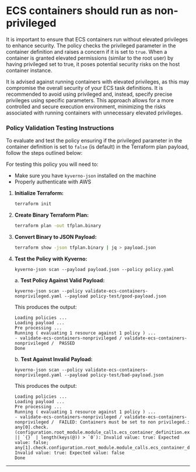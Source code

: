 # ECS containers should run as non-privileged

It is important to ensure that ECS containers run without elevated privileges to enhance security. The policy checks the privileged parameter in the container definition and raises a concern if it is set to `true`. When a container is granted elevated permissions (similar to the root user) by having privileged set to true, it poses potential security risks on the host container instance.

It is advised against running containers with elevated privileges, as this may compromise the overall security of your ECS task definitions. It is recommended to avoid using privileged and, instead, specify precise privileges using specific parameters. This approach allows for a more controlled and secure execution environment, minimizing the risks associated with running containers with unnecessary elevated privileges.

### Policy Validation Testing Instructions

To evaluate and test the policy ensuring if the privileged parameter in the container definition is set to `false` (is default) in the Terraform plan payload, follow the steps outlined below:

For testing this policy you will need to:
- Make sure you have `kyverno-json` installed on the machine 
- Properly authenticate with AWS

1. **Initialize Terraform:**
    ```bash
    terraform init
    ```

2. **Create Binary Terraform Plan:**
    ```bash
    terraform plan -out tfplan.binary
    ```

3. **Convert Binary to JSON Payload:**
    ```bash
    terraform show -json tfplan.binary | jq > payload.json
    ```

4. **Test the Policy with Kyverno:**
    ```
   kyverno-json scan --payload payload.json --policy policy.yaml
    ```
    
    a. **Test Policy Against Valid Payload:**
    ```
    kyverno-json scan --policy validate-ecs-containers-nonprivileged.yaml --payload policy-test/good-payload.json
    ```

    This produces the output:
    ```
    Loading policies ...
    Loading payload ...
    Pre processing ...
    Running ( evaluating 1 resource against 1 policy ) ...
    - validate-ecs-containers-nonprivileged / validate-ecs-containers-nonprivileged /  PASSED
    Done
    ```

    b. **Test Against Invalid Payload:**
    ```
    kyverno-json scan --policy validate-ecs-containers-nonprivileged.yaml --payload policy-test/bad-payload.json
    ```

    This produces the output:
    ```
    Loading policies ...
    Loading payload ...
    Pre processing ...
    Running ( evaluating 1 resource against 1 policy ) ...
    - validate-ecs-containers-nonprivileged / validate-ecs-containers-nonprivileged /  FAILED: Containers must be set to non privileged.: any[0].check.(configuration.root_module.module_calls.ecs_container_definition.expressions.privileged || `{}` | length(keys(@)) > `0`): Invalid value: true: Expected value: false; any[1].check.configuration.root_module.module_calls.ecs_container_definition.expressions.privileged.constant_value: Invalid value: true: Expected value: false
    Done
    ```

---
